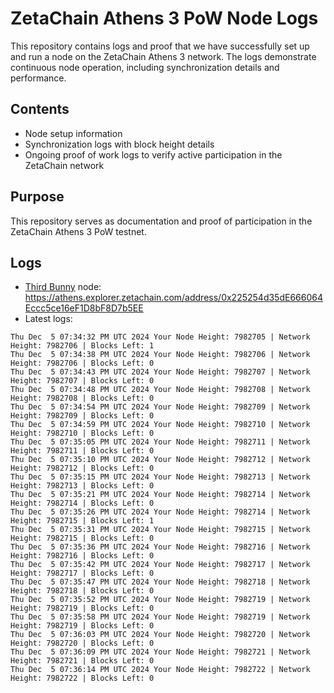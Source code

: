# ZetaChain Athens 3 PoW Node Logs
This repository contains logs and proof that we have successfully set up and run a node on the ZetaChain Athens 3 network. The logs demonstrate continuous node operation, including synchronization details and performance.

## Contents
- Node setup information
- Synchronization logs with block height details
- Ongoing proof of work logs to verify active participation in the ZetaChain network

## Purpose
This repository serves as documentation and proof of participation in the ZetaChain Athens 3 PoW testnet.

## Logs

- [Third Bunny](https://thirdbunny.xyz/) node: https://athens.explorer.zetachain.com/address/0x225254d35dE666064Eccc5ce16eF1D8bF8D7b5EE
- Latest logs:
```
Thu Dec  5 07:34:32 PM UTC 2024 Your Node Height: 7982705 | Network Height: 7982706 | Blocks Left: 1
Thu Dec  5 07:34:38 PM UTC 2024 Your Node Height: 7982706 | Network Height: 7982706 | Blocks Left: 0
Thu Dec  5 07:34:43 PM UTC 2024 Your Node Height: 7982707 | Network Height: 7982707 | Blocks Left: 0
Thu Dec  5 07:34:48 PM UTC 2024 Your Node Height: 7982708 | Network Height: 7982708 | Blocks Left: 0
Thu Dec  5 07:34:54 PM UTC 2024 Your Node Height: 7982709 | Network Height: 7982709 | Blocks Left: 0
Thu Dec  5 07:34:59 PM UTC 2024 Your Node Height: 7982710 | Network Height: 7982710 | Blocks Left: 0
Thu Dec  5 07:35:05 PM UTC 2024 Your Node Height: 7982711 | Network Height: 7982711 | Blocks Left: 0
Thu Dec  5 07:35:10 PM UTC 2024 Your Node Height: 7982712 | Network Height: 7982712 | Blocks Left: 0
Thu Dec  5 07:35:15 PM UTC 2024 Your Node Height: 7982713 | Network Height: 7982713 | Blocks Left: 0
Thu Dec  5 07:35:21 PM UTC 2024 Your Node Height: 7982714 | Network Height: 7982714 | Blocks Left: 0
Thu Dec  5 07:35:26 PM UTC 2024 Your Node Height: 7982714 | Network Height: 7982715 | Blocks Left: 1
Thu Dec  5 07:35:31 PM UTC 2024 Your Node Height: 7982715 | Network Height: 7982715 | Blocks Left: 0
Thu Dec  5 07:35:36 PM UTC 2024 Your Node Height: 7982716 | Network Height: 7982716 | Blocks Left: 0
Thu Dec  5 07:35:42 PM UTC 2024 Your Node Height: 7982717 | Network Height: 7982717 | Blocks Left: 0
Thu Dec  5 07:35:47 PM UTC 2024 Your Node Height: 7982718 | Network Height: 7982718 | Blocks Left: 0
Thu Dec  5 07:35:52 PM UTC 2024 Your Node Height: 7982719 | Network Height: 7982719 | Blocks Left: 0
Thu Dec  5 07:35:58 PM UTC 2024 Your Node Height: 7982719 | Network Height: 7982719 | Blocks Left: 0
Thu Dec  5 07:36:03 PM UTC 2024 Your Node Height: 7982720 | Network Height: 7982720 | Blocks Left: 0
Thu Dec  5 07:36:09 PM UTC 2024 Your Node Height: 7982721 | Network Height: 7982721 | Blocks Left: 0
Thu Dec  5 07:36:14 PM UTC 2024 Your Node Height: 7982722 | Network Height: 7982722 | Blocks Left: 0
```
